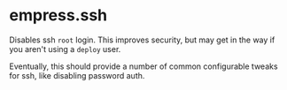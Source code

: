 empress.ssh
===========

Disables ssh `root` login. This improves security, but may get in the way if you
aren't using a `deploy` user.

Eventually, this should provide a number of common configurable tweaks for ssh,
like disabling password auth.
